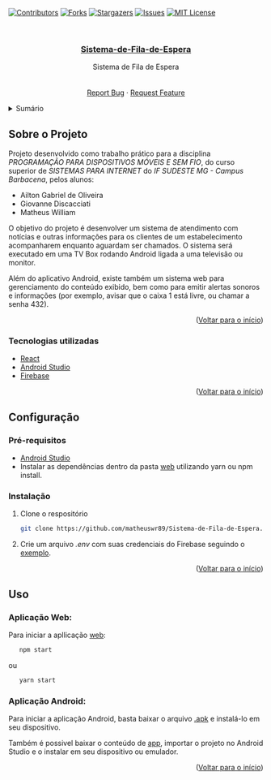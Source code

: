 <!-- Improved compatibility of Voltar para o início link: See: https://github.com/othneildrew/Best-README-Template/pull/73 -->
<a id="readme-top"></a>
<!--
*** Thanks for checking out the Best-README-Template. If you have a suggestion
*** that would make this better, please fork the repo and create a pull request
*** or simply open an issue with the tag "enhancement".
*** Don't forget to give the project a star!
*** Thanks again! Now go create something AMAZING! :D
-->



<!-- PROJECT SHIELDS -->
<!--
*** I'm using markdown "reference style" links for readability.
*** Reference links are enclosed in brackets [ ] instead of parentheses ( ).
*** See the bottom of this document for the declaration of the reference variables
*** for contributors-url, forks-url, etc. This is an optional, concise syntax you may use.
*** https://www.markdownguide.org/basic-syntax/#reference-style-links
-->
[![Contributors][contributors-shield]][contributors-url]
[![Forks][forks-shield]][forks-url]
[![Stargazers][stars-shield]][stars-url]
[![Issues][issues-shield]][issues-url]
[![MIT License][license-shield]][license-url]



<!-- PROJECT LOGO -->
<br />
<div align="center">
  <a href="https://github.com/matheuswr89/Sistema-de-Fila-de-Espera">
    <h3 align="center">Sistema-de-Fila-de-Espera
  </a>
</h3>

  <p align="center">
    Sistema de Fila de Espera
    <br />
    <br />
    <br />
    <a href="https://github.com/matheuswr89/Sistema-de-Fila-de-Espera/issues">Report Bug</a>
    ·
    <a href="https://github.com/matheuswr89/Sistema-de-Fila-de-Espera/issues">Request Feature</a>
  </p>
</div>



<!-- TABLE OF CONTENTS -->
<details>
  <summary>Sumário</summary>
  <ol>
    <li>
      <a href="#sobre-o-projeto">Sobre o Projeto</a>
      <ul>
        <li><a href="#tecnologias-utilizadas">Tecnologias utilizadas</a></li>
      </ul>
    </li>
    <li>
      <a href="#configuração">Configuração</a>
      <ul>
        <li><a href="#pré-requisitos">Pré-requisitos</a></li>
        <li><a href="#instalação">Instalação</a></li>
      </ul>
    </li>
    <li><a href="#uso">Uso</a></li>
    <!-- <li><a href="#contact">Contato</a></li> -->
  </ol>
</details>



<!-- ABOUT THE PROJECT -->
## Sobre o Projeto

Projeto desenvolvido como trabalho prático para a disciplina _PROGRAMAÇÃO PARA DISPOSITIVOS MÓVEIS E SEM FIO_, do curso superior de _SISTEMAS PARA INTERNET_ do _IF SUDESTE MG - Campus Barbacena_, pelos alunos:

- Ailton Gabriel de Oliveira
- Giovanne Discacciati
- Matheus William

O objetivo do projeto é desenvolver um sistema de atendimento com notícias e outras informações para os clientes de um estabelecimento acompanharem enquanto aguardam ser chamados. O sistema será executado em uma TV Box rodando Android ligada a uma televisão ou monitor. 

Além do aplicativo Android, existe também um sistema web para gerenciamento do conteúdo exibido, bem como para emitir alertas sonoros e informações (por exemplo, avisar que o caixa 1 está livre, ou chamar a senha 432).


<p align="right">(<a href="#readme-top">Voltar para o início</a>)</p>



### Tecnologias utilizadas

* [React](https://pt-br.reactjs.org/)
* [Android Studio](https://developer.android.com/studio)
* [Firebase](https://firebase.google.com/?hl=pt)

<p align="right">(<a href="#readme-top">Voltar para o início</a>)</p>



<!-- GETTING STARTED -->
## Configuração

### Pré-requisitos

* [Android Studio](https://developer.android.com/studio)
* Instalar as dependências dentro da pasta [web](https://github.com/matheuswr89/Sistema-de-Fila-de-Espera/tree/master/web) utilizando yarn ou npm install.

### Instalação

1. Clone o respositório
   ```sh
   git clone https://github.com/matheuswr89/Sistema-de-Fila-de-Espera.git
   ```
2. Crie um arquivo _.env_ com suas credenciais do Firebase seguindo o [exemplo](https://github.com/matheuswr89/Sistema-de-Fila-de-Espera/blob/master/web/.env.example).

<p align="right">(<a href="#readme-top">Voltar para o início</a>)</p>



<!-- USAGE -->
## Uso

### Aplicação Web:

Para iniciar a apllicação [web](https://github.com/matheuswr89/Sistema-de-Fila-de-Espera/tree/master/web):
```sh
   npm start
```
ou
```sh
   yarn start
```

### Aplicação Android:

Para iniciar a aplicação Android, basta baixar o arquivo [.apk](https://github.com/matheuswr89/Sistema-de-Fila-de-Espera/tree/master/app/Sistema%20de%20Fila%20de%20Espera.apk) e instalá-lo em seu dispositivo.

Também é possivel baixar o conteúdo de [app](https://github.com/matheuswr89/Sistema-de-Fila-de-Espera/tree/master/app/SeminarioFila), importar o projeto no Android Studio e o instalar em seu dispositivo ou emulador.

<p align="right">(<a href="#readme-top">Voltar para o início</a>)</p>




<!-- CONTACT 
## Contato-->
<!--
Your Name - [@twitter_handle](https://twitter.com/twitter_handle) - email@email_client.com

Project Link: [https://github.com/matheuswr89/Sistema-de-Fila-de-Espera](https://github.com/matheuswr89/Sistema-de-Fila-de-Espera)

<p align="right">(<a href="#readme-top">Voltar para o início</a>)</p>-->



<!-- ACKNOWLEDGMENTS
## Acknowledgments

* []()
* []()
* []()
<p align="right">(<a href="#readme-top">Voltar para o início</a>)</p>
-->



<!-- MARKDOWN LINKS & IMAGES -->
<!-- https://www.markdownguide.org/basic-syntax/#reference-style-links -->
[contributors-shield]: https://img.shields.io/github/contributors/matheuswr89/Sistema-de-Fila-de-Espera.svg?style=for-the-badge
[contributors-url]: https://github.com/matheuswr89/Sistema-de-Fila-de-Espera/graphs/contributors
[forks-shield]: https://img.shields.io/github/forks/matheuswr89/Sistema-de-Fila-de-Espera.svg?style=for-the-badge
[forks-url]: https://github.com/matheuswr89/Sistema-de-Fila-de-Espera/network/members
[stars-shield]: https://img.shields.io/github/stars/matheuswr89/Sistema-de-Fila-de-Espera.svg?style=for-the-badge
[stars-url]: https://github.com/matheuswr89/Sistema-de-Fila-de-Espera/stargazers
[issues-shield]: https://img.shields.io/github/issues/matheuswr89/Sistema-de-Fila-de-Espera.svg?style=for-the-badge
[issues-url]: https://github.com/matheuswr89/Sistema-de-Fila-de-Espera/issues
[license-shield]: https://img.shields.io/github/license/matheuswr89/Sistema-de-Fila-de-Espera.svg?style=for-the-badge
[license-url]: https://github.com/matheuswr89/Sistema-de-Fila-de-Espera/blob/master/LICENSE.txt